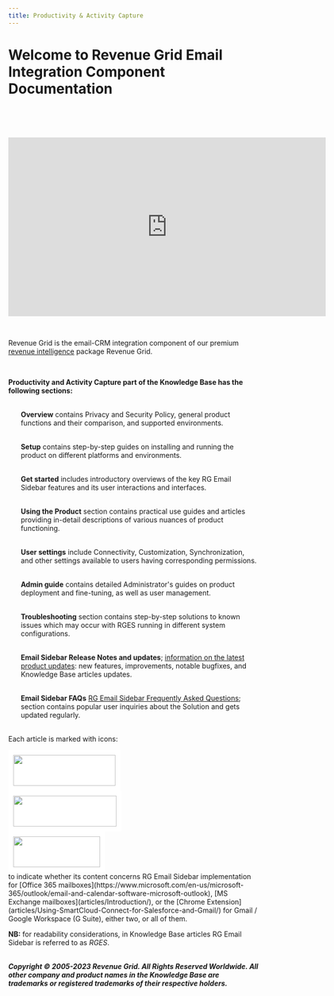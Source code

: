 ```yaml
---
title: Productivity & Activity Capture
---
```


# Welcome to Revenue Grid Email Integration Component Documentation

&nbsp;

<!-- ShareThis BEGIN --> 
<div class="addthis_inline_share_toolbox"></div>
<!-- End ShareThis -->

&nbsp;

<iframe src="https://www.youtube.com/embed/UFvU2Tnk89E" width="640" height="360" frameborder="0" allow="autoplay; fullscreen" allowfullscreen></iframe>

&nbsp;

Revenue Grid is the email-CRM integration component of our premium [revenue intelligence](https://revenuegrid.com/blog/what-is-guided-selling/) package Revenue Grid.

&nbsp;

**Productivity and Activity Capture part of the Knowledge Base has the following sections:**
<br><br>

<p style="margin-left:5%">
    <b>Overview</b> contains Privacy and Security Policy, general product functions and their comparison, and supported environments.
    <br><br>
</p>

<p style="margin-left:5%">
    <b>Setup</b> contains step-by-step guides on installing and running the product on different platforms and environments.
    <br><br>
</p>

<p style="margin-left:5%">
    <b>Get started</b> includes introductory overviews of the key RG Email Sidebar features and its user interactions and interfaces.
    <br><br>
</p>

<p style="margin-left:5%">
    <b>Using the Product</b> section contains practical use guides and articles providing in-detail descriptions of various nuances of product functioning.
    <br><br>
</p>

<p style="margin-left:5%">
    <b>User settings</b> include Connectivity, Customization, Synchronization, and other settings available to users having corresponding permissions.
    <br><br>
</p>

<p style="margin-left:5%">
    <b>Admin guide</b> contains detailed Administrator's guides on product deployment and fine-tuning, as well as user management.
    <br><br>
</p>

<p style="margin-left:5%">
    <b>Troubleshooting</b> section contains step-by-step solutions to known issues which may occur with RGES running in different system configurations.
    <br><br>
</p>

<p style="margin-left:5%">
    <b>Email Sidebar Release Notes and updates</b>; <a href="articles/Release-Notes/" target="_blank">information on the latest product updates</a>: new features, improvements, notable bugfixes, and Knowledge Base articles updates.
    <br><br>
</p>

<p style="margin-left:5%">
    <b>Email Sidebar FAQs</b> <a href="articles/Frequently-Asked-Questions/" target="_blank">RG Email Sidebar Frequently Asked Questions</a>; section contains popular user inquiries about the Solution and gets updated regularly.
    <br><br>
</p>

Each article is marked with icons: 
<br>
<div class="container"
        style="
        display: block;
        height: 62px;
        width: 206px;
        padding: 10px 10px;
        background-color: #fff;">
        <img src="https://revenuegrid.com/revenue-inbox/wp-content/uploads/Exchange1.svg" 
            style="
        	height: 100%;
            object-fit: contain;
            vertical-align: middle;">
</div>
<div class="container"
        style="
        display: block;
        height: 62px;
        width: 208px;
        padding: 10px 10px;
        background-color: #fff;">
        <img src="https://revenuegrid.com/revenue-inbox/wp-content/uploads/Office365.svg" 
            style="
        	height: 100%;
            object-fit: contain;
            vertical-align: middle;">
</div>
<div class="container"
        style="
        display: block;
        height: 62px;
        width: 175px;
        padding: 10px 10px;
        background-color: #fff;">
        <img src="https://smartcloudconnect.io/wp-content/uploads/2021/08/logo-Gmail.jpg" 
            style="
        	height: 100%;
            object-fit: contain;
            vertical-align: middle;">
</div>
to indicate whether its content concerns RG Email Sidebar implementation for [Office 365 mailboxes](https://www.microsoft.com/en-us/microsoft-365/outlook/email-and-calendar-software-microsoft-outlook), [MS Exchange mailboxes](articles/Introduction/), or the [Chrome Extension](articles/Using-SmartCloud-Connect-for-Salesforce-and-Gmail/) for Gmail / Google Workspace (G Suite), either two, or all of them.  

**NB:** for readability considerations, in Knowledge Base articles RG Email Sidebar is referred to as *RGES*.
<br><br>

***Copyright © 2005-2023 Revenue Grid. All Rights Reserved Worldwide. All other company and product names in the Knowledge Base are trademarks or registered trademarks of their respective holders.***